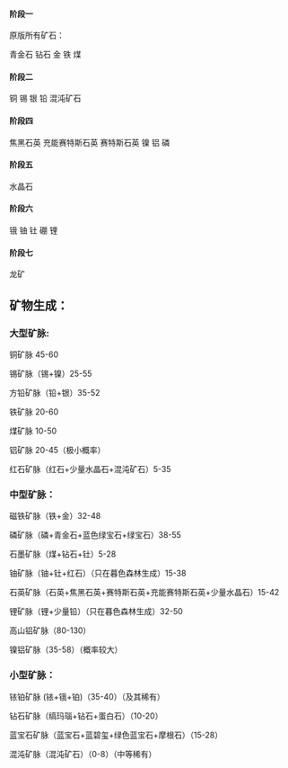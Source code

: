 #### 阶段一

原版所有矿石：

青金石 钻石 金 铁 煤

#### 阶段二

铜 锡 银 铅 混沌矿石

#### 阶段四

焦黑石英 充能赛特斯石英 赛特斯石英 镍 铝 磷

#### 阶段五

水晶石

#### 阶段六

锇 铀 钍 硼 锂

#### 阶段七

龙矿



## 矿物生成：

### 大型矿脉:

铜矿脉 45-60

锡矿脉（锡+镍）25-55

方铅矿脉（铅+银）35-52

铁矿脉 20-60

煤矿脉 10-50

铝矿脉 20-45（极小概率）

红石矿脉（红石+少量水晶石+混沌矿石）5-35

### 中型矿脉：

磁铁矿脉（铁+金）32-48

磷矿脉（磷+青金石+蓝色绿宝石+绿宝石）38-55

石墨矿脉（煤+钻石+钍）5-28

铀矿脉（铀+钍+红石）（只在暮色森林生成）15-38

石英矿脉（石英+焦黑石英+赛特斯石英+充能赛特斯石英+少量水晶石）15-42

锂矿脉（锂+少量铅）（只在暮色森林生成）32-50

高山铝矿脉（80-130）

镍铝矿脉（35-58）（概率较大）

### 小型矿脉：

铱铂矿脉 (铱+锇+铂)（35-40）（及其稀有）

钻石矿脉（缟玛瑙+钻石+蛋白石）（10-20）

蓝宝石矿脉（蓝宝石+蓝碧玺+绿色蓝宝石+摩根石）（15-28）

混沌矿脉（混沌矿石）（0-8）（中等稀有）

